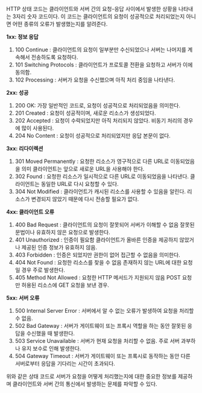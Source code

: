 HTTP 상태 코드는 클라이언트와 서버 간의 요청-응답 사이에서 발생한 상황을 나타내는 3자리 숫자 코드이다. 이 코드는 클라이언트의 요청이 성공적으로 처리되었는지 아니면 어떤 종류의 오류가 발생했는지를 알려준다.

**1xx: 정보 응답** 
1. 100 Continue : 클라이언트의 요청이 일부분만 수신되었으나 서버는 나머지를 계속해서 전송하도록 요청하다.
2. 101 Switching Protocols : 클라이언트가 프로토콜 전환을 요청하고 서버가 이에 동의함.
3. 102 Processing : 서버가 요청을 수신했으며 아직 처리 중임을 나타낸다.

**2xx: 성공** 
1. 200 OK: 가장 일반적인 코드로, 요청이 성공적으로 처리되었음을 의미한다.
2. 201 Created : 요청이 성공적이며, 새로운 리소스가 생성되었다.
3. 202 Accepted : 요청이 수락되었지만 아직 처리되지 않았다. 비동기 처리의 경우에 많이 사용된다.
4. 204 No Content : 요청이 성공적으로 처리되었지만 응답 본문이 없다.

 **3xx: 리다이렉션** 
1. 301 Moved Permanently : 요청한 리소스가 영구적으로 다른 URL로 이동되었음을 의미 클라이언트는 앞으로 새로운 URL을 사용해야 한다.
1. 302 Found : 요청한 리소스가 일시적으로 다른 URL로 이동되었음을 나타낸다. 클라이언트는 동일한 URL로 다시 요청할 수 있다.
1. 304 Not Modified : 클라이언트가 캐시된 리소스를 사용할 수 있음을 알린다. 리소스가 변경되지 않았기 때문에 다시 전송할 필요가 없다.

 **4xx: 클라이언트 오류**
1. 400 Bad Request : 클라이언트의 요청이 잘못되어 서버가 이해할 수 없음 잘못된 문법이나 유효하지 않은 요청으로 발생한다.
2. 401 Unauthorized : 인증이 필요함 클라이언트가 올바른 인증을 제공하지 않았거나 제공된 인증 정보가 유효하지 않음.
3. 403 Forbidden : 인증은 되었지만 권한이 없어 접근할 수 없음을 의미한다.
4. 404 Not Found : 요청한 리소스를 찾을 수 없음 존재하지 않는 URL에 대한 요청일 경우 주로 발생한다.
5. 405 Method Not Allowed : 요청한 HTTP 메서드가 지원되지 않음 POST 요청만 허용된 리소스에 GET 요청을 보낸 경우.

**5xx: 서버 오류**
1. 500 Internal Server Error : 서버에서 알 수 없는 오류가 발생하여 요청을 처리할 수 없음.
2. 502 Bad Gateway : 서버가 게이트웨이 또는 프록시 역할을 하는 동안 잘못된 응답을 수신했을 때 발생한다.
3. 503 Service Unavailable : 서버가 현재 요청을 처리할 수 없음. 주로 서버 과부하나 유지 보수로 인해 발생한다.
4. 504 Gateway Timeout : 서버가 게이트웨이 또는 프록시로 동작하는 동안 다른 서버로부터 응답을 기다리는 시간이 초과되다.

위와 같은 상태 코드로 서버가 요청을 어떻게 처리했는지에 대한 중요한 정보를 제공하며 클라이언트와 서버 간의 통신에서 발생하는 문제를 파악할 수 있다.